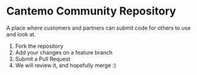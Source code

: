 # Cantemo Community Repository

A place where customers and partners can submit code for others to use and look at.

1. Fork the repository
1. Add your changes on a feature branch
1. Submit a Pull Request
1. We will review it, and hopefully merge :)
